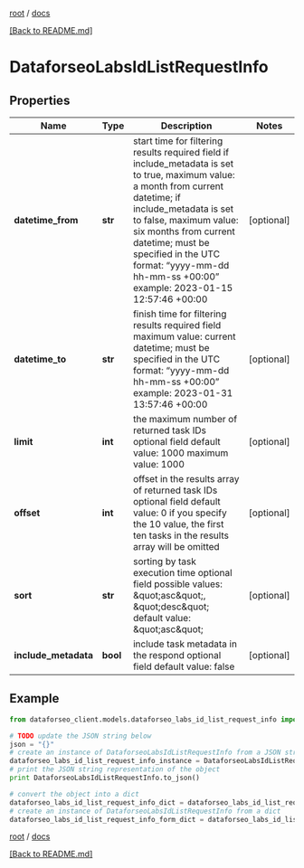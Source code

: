 [root](./../ "root") / [docs](./ "docs")

[[Back to README.md]](./../README.md "[Back to README.md]")

# DataforseoLabsIdListRequestInfo

## Properties

Name | Type | Description | Notes
------------ | ------------- | ------------- | -------------
**datetime_from** | **str** | start time for filtering results required field if include_metadata is set to true, maximum value: a month from current datetime; if include_metadata is set to false, maximum value: six months from current datetime; must be specified in the UTC format: “yyyy-mm-dd hh-mm-ss +00:00” example: 2023-01-15 12:57:46 +00:00 | [optional]
**datetime_to** | **str** | finish time for filtering results required field maximum value: current datetime; must be specified in the UTC format: “yyyy-mm-dd hh-mm-ss +00:00” example: 2023-01-31 13:57:46 +00:00 | [optional]
**limit** | **int** | the maximum number of returned task IDs optional field default value: 1000 maximum value: 1000 | [optional]
**offset** | **int** | offset in the results array of returned task IDs optional field default value: 0 if you specify the 10 value, the first ten tasks in the results array will be omitted | [optional]
**sort** | **str** | sorting by task execution time optional field possible values: \&quot;asc\&quot;, \&quot;desc\&quot; default value: \&quot;asc\&quot; | [optional]
**include_metadata** | **bool** | include task metadata in the respond optional field default value: false | [optional]

## Example

```python
from dataforseo_client.models.dataforseo_labs_id_list_request_info import DataforseoLabsIdListRequestInfo

# TODO update the JSON string below
json = "{}"
# create an instance of DataforseoLabsIdListRequestInfo from a JSON string
dataforseo_labs_id_list_request_info_instance = DataforseoLabsIdListRequestInfo.from_json(json)
# print the JSON string representation of the object
print DataforseoLabsIdListRequestInfo.to_json()

# convert the object into a dict
dataforseo_labs_id_list_request_info_dict = dataforseo_labs_id_list_request_info_instance.to_dict()
# create an instance of DataforseoLabsIdListRequestInfo from a dict
dataforseo_labs_id_list_request_info_form_dict = dataforseo_labs_id_list_request_info.from_dict(dataforseo_labs_id_list_request_info_dict)
```

  

[root](./../ "root") / [docs](./ "docs")

[[Back to README.md]](./../README.md "[Back to README.md]")